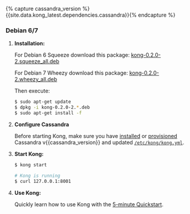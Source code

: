 {% capture cassandra_version %}{{site.data.kong_latest.dependencies.cassandra}}{% endcapture %}

### Debian 6/7

1. **Installation:**

    For Debian 6 Squeeze download this package: [kong-0.2.0-2.squeeze_all.deb](https://github.com/Mashape/kong/releases/download/0.2.0-2/kong-0.2.0-2.squeeze_all.deb)

    For Debian 7 Wheezy download this package: [kong-0.2.0-2.wheezy_all.deb](https://github.com/Mashape/kong/releases/download/0.2.0-2/kong-0.2.0-2.wheezy_all.deb)

    Then execute:

    ```bash
    $ sudo apt-get update
    $ dpkg -i kong-0.2.0-2.*.deb
    $ sudo apt-get install -f
    ```

2. **Configure Cassandra**

    Before starting Kong, make sure you have [installed](http://www.apache.org/dyn/closer.cgi?path=/cassandra/{{cassandra_version}}/apache-cassandra-{{cassandra_version}}-bin.tar.gz) or [provisioned](http://kongdb.org) Cassandra v{{cassandra_version}} and updated [`/etc/kong/kong.yml`](/docs/{{site.data.kong_latest.version}}/configuration/#databases_available.*).

3. **Start Kong:**

    ```bash
    $ kong start

    # Kong is running
    $ curl 127.0.0.1:8001
    ```

4. **Use Kong:**

    Quickly learn how to use Kong with the [5-minute Quickstart](/docs/{{site.data.kong_latest.version}}/getting-started/quickstart).
